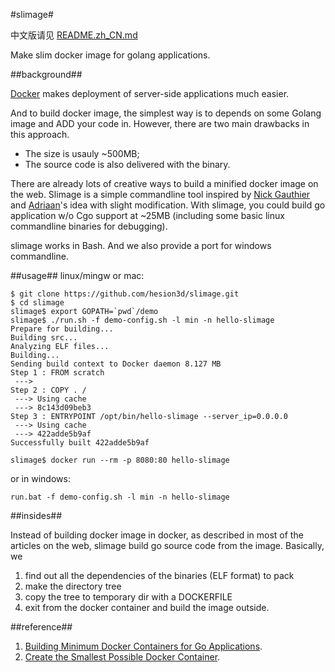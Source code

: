 #slimage#

中文版请见 [README.zh_CN.md](https://github.com/hesion3d/slimage/blob/master/README.zh_CN.md)

Make slim docker image for golang applications.

##background##

[Docker](https://www.docker.com/) makes deployment of server-side applications much easier.

And to build docker image, the simplest way is to depends on some Golang image and ADD your code in. However, there are two main drawbacks in this approach.
- The size is usauly ~500MB;
- The source code is also delivered with the binary.

There are already lots of creative ways to build a minified docker image on the web. Slimage is a simple commandline tool inspired by [Nick Gauthier](https://blog.codeship.com/building-minimal-docker-containers-for-go-applications/) and [Adriaan](http://blog.xebia.com/create-the-smallest-possible-docker-container/)'s idea with slight modification. With slimage, you could build go application w/o Cgo support at ~25MB (including some basic linux commandline binaries for debugging).

slimage works in Bash. And we also provide a port for windows commandline.

##usage##
linux/mingw or mac:
```
$ git clone https://github.com/hesion3d/slimage.git
$ cd slimage
slimage$ export GOPATH=`pwd`/demo
slimage$ ./run.sh -f demo-config.sh -l min -n hello-slimage
Prepare for building...
Building src...
Analyzing ELF files...
Building...
Sending build context to Docker daemon 8.127 MB
Step 1 : FROM scratch
 ---> 
Step 2 : COPY . /
 ---> Using cache
 ---> 8c143d09beb3
Step 3 : ENTRYPOINT /opt/bin/hello-slimage --server_ip=0.0.0.0
 ---> Using cache
 ---> 422adde5b9af
Successfully built 422adde5b9af

slimage$ docker run --rm -p 8080:80 hello-slimage
```

or in windows:
```
run.bat -f demo-config.sh -l min -n hello-slimage
```

##insides##

Instead of building docker image in docker, as described in most of the articles on the web, slimage build go source code from the image. Basically, we

 1. find out all the dependencies of the binaries (ELF format) to pack
 2. make the directory tree
 3. copy the tree to temporary dir with a DOCKERFILE
 4. exit from the docker container and build the image outside.

##reference##

1. [Building Minimum Docker Containers for Go Applications](https://blog.codeship.com/building-minimal-docker-containers-for-go-applications/).
2. [Create the Smallest Possible Docker Container](http://blog.xebia.com/create-the-smallest-possible-docker-container/).
